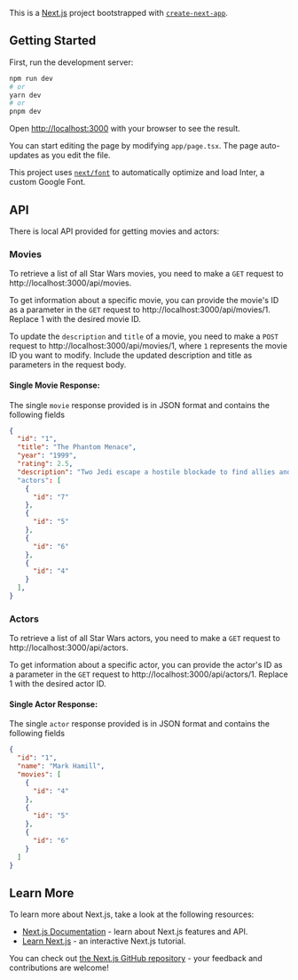 This is a [Next.js](https://nextjs.org/) project bootstrapped with [`create-next-app`](https://github.com/vercel/next.js/tree/canary/packages/create-next-app).

## Getting Started

First, run the development server:

```bash
npm run dev
# or
yarn dev
# or
pnpm dev
```

Open [http://localhost:3000](http://localhost:3000) with your browser to see the result.

You can start editing the page by modifying `app/page.tsx`. The page auto-updates as you edit the file.

This project uses [`next/font`](https://nextjs.org/docs/basic-features/font-optimization) to automatically optimize and load Inter, a custom Google Font.

## API

There is local API provided for getting movies and actors:

### Movies

To retrieve a list of all Star Wars movies, you need to make a `GET` request to http://localhost:3000/api/movies.

To get information about a specific movie, you can provide the movie's ID as a parameter in the `GET` request to http://localhost:3000/api/movies/1. Replace 1 with the desired movie ID.

To update the `description` and `title` of a movie, you need to make a `POST` request to http://localhost:3000/api/movies/1, where `1` represents the movie ID you want to modify. Include the updated description and title as parameters in the request body.

#### Single Movie Response:

The single `movie` response provided is in JSON format and contains the following fields

```json
{
  "id": "1",
  "title": "The Phantom Menace",
  "year": "1999",
  "rating": 2.5,
  "description": "Two Jedi escape a hostile blockade to find allies and come across a young boy who may bring balance to the Force, but the long dormant Sith resurface to claim their original glory."
  "actors": [
    {
      "id": "7"
    },
    {
      "id": "5"
    },
    {
      "id": "6"
    },
    {
      "id": "4"
    }
  ],
}
```

### Actors

To retrieve a list of all Star Wars actors, you need to make a `GET` request to http://localhost:3000/api/actors.

To get information about a specific actor, you can provide the actor's ID as a parameter in the `GET` request to http://localhost:3000/api/actors/1. Replace 1 with the desired actor ID.

#### Single Actor Response:

The single `actor` response provided is in JSON format and contains the following fields

```json
{
  "id": "1",
  "name": "Mark Hamill",
  "movies": [
    {
      "id": "4"
    },
    {
      "id": "5"
    },
    {
      "id": "6"
    }
  ]
}
```

## Learn More

To learn more about Next.js, take a look at the following resources:

- [Next.js Documentation](https://nextjs.org/docs) - learn about Next.js features and API.
- [Learn Next.js](https://nextjs.org/learn) - an interactive Next.js tutorial.

You can check out [the Next.js GitHub repository](https://github.com/vercel/next.js/) - your feedback and contributions are welcome!
